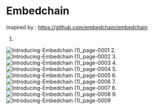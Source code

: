 # Embedchain

Inspired by : https://github.com/embedchain/embedchain


1.
![Introducing-Embedchain (1)_page-0001](https://github.com/Rakib-data-scientist/Embedchain/assets/137823730/001439b7-73cd-44af-9425-d5b73f734d1c)
2.
![Introducing-Embedchain (1)_page-0002](https://github.com/Rakib-data-scientist/Embedchain/assets/137823730/5dc50541-0903-421f-8d77-33f335de41ac)
3.
![Introducing-Embedchain (1)_page-0003](https://github.com/Rakib-data-scientist/Embedchain/assets/137823730/e7a4777e-3b63-4d74-9723-6d33cb7a44ec)
4.
![Introducing-Embedchain (1)_page-0004](https://github.com/Rakib-data-scientist/Embedchain/assets/137823730/56fabf2a-87aa-4609-bdae-fa41768a8c24)
5.
![Introducing-Embedchain (1)_page-0005](https://github.com/Rakib-data-scientist/Embedchain/assets/137823730/d73c3554-4820-4532-a5d7-70dce7d64234)
6.
![Introducing-Embedchain (1)_page-0006](https://github.com/Rakib-data-scientist/Embedchain/assets/137823730/ce599090-5382-43e0-8685-6c6811bd10f0)
7.
![Introducing-Embedchain (1)_page-0007](https://github.com/Rakib-data-scientist/Embedchain/assets/137823730/93169cd1-104d-400e-823e-98981332f7d5)
8.
![Introducing-Embedchain (1)_page-0008](https://github.com/Rakib-data-scientist/Embedchain/assets/137823730/c7240e34-3369-452d-9448-e9889058cc14)
9.
![Introducing-Embedchain (1)_page-0009](https://github.com/Rakib-data-scientist/Embedchain/assets/137823730/6d72437d-c43a-48a4-9985-4218c4086016)





